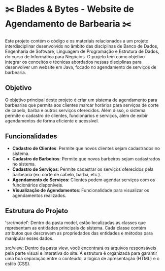 #  ✂️ Blades & Bytes - Website de Agendamento de Barbearia ✂️ 

Este projeto contém o código e os materiais relacionados a um projeto interdisciplinar desenvolvido no âmbito das disciplinas de Banco de Dados, Engenharia de Software, Linguagem de Programação e Estrutura de Dados, do curso de Informática para Negócios. O projeto tem como objetivo integrar os conceitos e técnicas abordados nessas disciplinas para desenvolver um website em Java, focado no agendamento de serviços de barbearia.

## Objetivo

O objetivo principal deste projeto é criar um sistema de agendamento para barbearias que permita aos clientes marcar horários para serviços de corte de cabelo, barba e outros serviços oferecidos. Além disso, o sistema permite o cadastro de clientes, funcionários e serviços, além de exibir agendamentos de forma eficiente e acessível.

## Funcionalidades

- **Cadastro de Clientes**: Permite que novos clientes sejam cadastrados no sistema.
- **Cadastro de Barbeiros**: Permite que novos barbeiros sejam cadastrados no sistema.
- **Cadastro de Serviços**: Permite cadastrar os serviços oferecidos pela barbearia (ex: corte de cabelo, barba, etc.).
- **Agendamento de Serviços**: Clientes podem agendar serviços com os funcionários disponíveis.
- **Visualização de Agendamentos**: Funcionalidade para visualizar os agendamentos realizados.

## Estrutura do Projeto

'src/model': Dentro da pasta model, estão localizadas as classes que representam as entidades principais do sistema. Cada classe contém atributos que descrevem as propriedades das entidades e métodos para manipular esses dados.

src/view: Dentro da pasta view, você encontrará os arquivos responsáveis pela parte visual e interativa do site. A estrutura é organizada para garantir uma boa separação entre o conteúdo, a lógica de apresentação (HTML) e o estilo (CSS).









